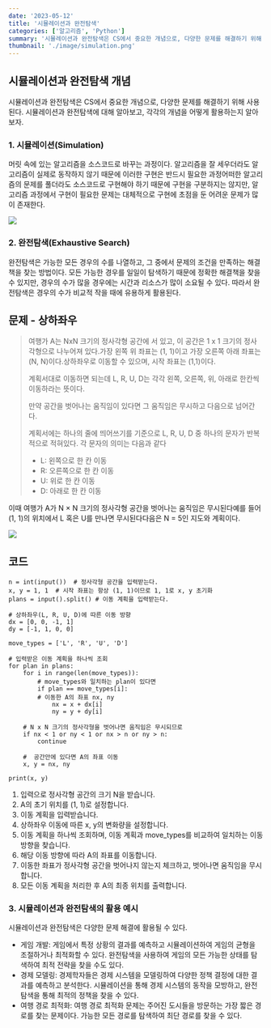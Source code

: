 ```yaml
---
date: '2023-05-12'
title: '시뮬레이션과 완전탐색'
categories: ['알고리즘', 'Python']
summary: '시뮬레이션과 완전탐색은 CS에서 중요한 개념으로, 다양한 문제를 해결하기 위해 사용된다. 시뮬레이션과 완전탐색에 대해 알아보고, 각각의 개념을 어떻게 활용하는지 알아보자.'
thumbnail: './image/simulation.png'
---
```


## 시뮬레이션과 완전탐색 개념

시뮬레이션과 완전탐색은 CS에서 중요한 개념으로, 다양한 문제를 해결하기 위해 사용된다.
시뮬레이션과 완전탐색에 대해 알아보고, 각각의 개념을 어떻게 활용하는지 알아보자.

### 1. 시뮬레이션(Simulation)

머릿 속에 있는 알고리즘을 소스코드로 바꾸는 과정이다.
알고리즘을 잘 세우더라도 알고리즘이 실제로 동작하지 않기 때문에 이러한 구현은 반드시 필요한 과정어떠한 알고리즘의 문제를 풀더라도 소스코드로 구현해야 하기 때문에 구현을 구분하지는 않지만, 알고리즘 과정에서 구현이 필요한 문제는 대체적으로 구현에 초점을 둔 어려운 문제가 많이 존재한다.

![](https://velog.velcdn.com/images/minseok0123/post/e55ed6bb-5bdd-4a6d-82db-265db5ca1cc5/image.png)

### 2. 완전탐색(Exhaustive Search)

완전탐색은 가능한 모든 경우의 수를 나열하고, 그 중에서 문제의 조건을 만족하는 해결책을 찾는 방법이다. 모든 가능한 경우를 일일이 탐색하기 때문에 정확한 해결책을 찾을 수 있지만, 경우의 수가 많을 경우에는 시간과 리소스가 많이 소요될 수 있다. 따라서 완전탐색은 경우의 수가 비교적 작을 때에 유용하게 활용된다.

## 문제 - 상하좌우

> 여행가 A는 NxN 크기의 정사각형 공간에 서 있고, 이 공간은 1 x 1 크기의 정사각형으로 나누어져 있다.가장 왼쪽 위 좌표는 (1, 1)이고 가장 오른쪽 아래 좌표는 (N, N)이다.상하좌우로 이동할 수 있으며, 시작 좌표는 (1,1)이다.
>
> 계획서대로 이동하면 되는데 L, R, U, D는 각각 왼쪽, 오른쪽, 위, 아래로 한칸씩 이동하라는 뜻이다.
>
> 만약 공간을 벗어나는 움직임이 있다면 그 움직임은 무시하고 다음으로 넘어간다.
>
> 계획서에는 하나의 줄에 띄어쓰기를 기준으로 L, R, U, D 중 하나의 문자가 반복적으로 적혀있다. 각 문자의 의미는 다음과 같다
>
> - L: 왼쪽으로 한 칸 이동
> - R: 오른쪽으로 한 칸 이동
> - U: 위로 한 칸 이동
> - D: 아래로 한 칸 이동

이때 여행가 A가 N × N 크기의 정사각형 공간을 벗어나는 움직임은 무시된다예를 들어 (1, 1)의 위치에서 L 혹은 U를 만나면 무시된다다음은 N = 5인 지도와 계획이다.

![](https://velog.velcdn.com/images/minseok0123/post/0cda2031-eff7-40d9-83d2-ed69060b26de/image.png)

## 코드

```
n = int(input())  # 정사각형 공간을 입력받는다.
x, y = 1, 1  # 시작 좌표는 항상 (1, 1)이므로 1, 1로 x, y 초기화
plans = input().split() # 이동 계획을 입력받는다.

# 상하좌우(L, R, U, D)에 따른 이동 방향
dx = [0, 0, -1, 1]
dy = [-1, 1, 0, 0]

move_types = ['L', 'R', 'U', 'D']

# 입력받은 이동 계획을 하나씩 조회
for plan in plans:
    for i in range(len(move_types)):
    	# move_types와 일치하는 plan이 있다면
        if plan == move_types[i]:
        # 이동한 A의 좌표 nx, ny
            nx = x + dx[i]
            ny = y + dy[i]

    # N x N 크기의 정사각형을 벗어나면 움직임은 무시되므로
    if nx < 1 or ny < 1 or nx > n or ny > n:
        continue

    #  공간안에 있다면 A의 좌표 이동
    x, y = nx, ny

print(x, y)
```

1. 입력으로 정사각형 공간의 크기 N을 받습니다.
2. A의 초기 위치를 (1, 1)로 설정합니다.
3. 이동 계획을 입력받습니다.
4. 상하좌우 이동에 따른 x, y의 변화량을 설정합니다.
5. 이동 계획을 하나씩 조회하며, 이동 계획과 move_types를 비교하여 일치하는 이동 방향을 찾습니다.
6. 해당 이동 방향에 따라 A의 좌표를 이동합니다.
7. 이동한 좌표가 정사각형 공간을 벗어나지 않는지 체크하고, 벗어나면 움직임을 무시합니다.
8. 모든 이동 계획을 처리한 후 A의 최종 위치를 출력합니다.

### 3. 시뮬레이션과 완전탐색의 활용 예시

시뮬레이션과 완전탐색은 다양한 문제 해결에 활용될 수 있다.

- 게임 개발: 게임에서 특정 상황의 결과를 예측하고 시뮬레이션하여 게임의 균형을 조절하거나 최적화할 수 있다. 완전탐색을 사용하여 게임의 모든 가능한 상태를 탐색하여 최적 전략을 찾을 수도 있다.
- 경제 모델링: 경제학자들은 경제 시스템을 모델링하여 다양한 정책 결정에 대한 결과를 예측하고 분석한다. 시뮬레이션을 통해 경제 시스템의 동작을 모방하고, 완전탐색을 통해 최적의 정책을 찾을 수 있다.
- 여행 경로 최적화: 여행 경로 최적화 문제는 주어진 도시들을 방문하는 가장 짧은 경로를 찾는 문제이다. 가능한 모든 경로를 탐색하여 최단 경로를 찾을 수 있다.
